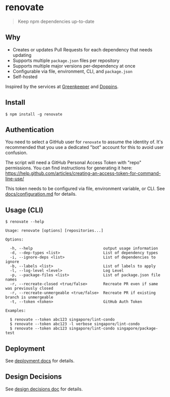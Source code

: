 # renovate

> Keep npm dependencies up-to-date

##  Why

- Creates or updates Pull Requests for each dependency that needs updating
- Supports multiple `package.json` files per repository
- Supports multiple major versions per-dependency at once
- Configurable via file, environment, CLI, and `package.json`
- Self-hosted

Inspired by the services at [Greenkeeper](https://greenkeeper.io) and [Doppins](https://doppins.com).

## Install

```
$ npm install -g renovate
```

## Authentication

You need to select a GitHub user for `renovate` to assume the identity of. It's recommended that you use a dedicated "bot" account for this to avoid user confusion.

The script will need a GitHub Personal Access Token with "repo" permissions. You can find instructions for generating it here: https://help.github.com/articles/creating-an-access-token-for-command-line-use/

This token needs to be configured via file, environment variable, or CLI. See [docs/configuration.md](docs/configuration.md) for details.

## Usage (CLI)

```
$ renovate --help

Usage: renovate [options] [repositories...]

Options:

  -h, --help                               output usage information
  -d, --dep-types <list>                   List of dependency types
  -i, --ignore-deps <list>                 List of dependencies to ignore
  -b, --labels <list>                      List of labels to apply
  -l, --log-level <level>                  Log Level
  -p, --package-files <list>               List of package.json file names
  -r, --recreate-closed <true/false>       Recreate PR even if same was previously closed
  -r, --recreate-unmergeable <true/false>  Recreate PR if existing branch is unmergeable
  -t, --token <token>                      GitHub Auth Token

Examples:

  $ renovate --token abc123 singapore/lint-condo
  $ renovate --token abc123 -l verbose singapore/lint-condo
  $ renovate --token abc123 singapore/lint-condo singapore/package-test
```

## Deployment

See [deployment docs](docs/deploment.md) for details.

## Design Decisions

See [design decisions doc](docs/design-decisions.md) for details.
